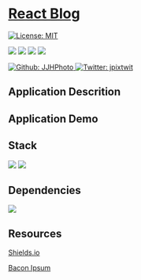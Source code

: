 # [React Blog](...)

[![License: MIT](https://img.shields.io/badge/License-MIT-yellow.svg)](https://opensource.org/licenses/MIT)

<p>
    <img src="https://img.shields.io/github/repo-size/JJHPhoto/react-blog" />
    <img src="https://img.shields.io/github/languages/top/JJHPhoto/react-blog"  />
    <img src="https://img.shields.io/github/issues/JJHPhoto/react-blog" />
    <img src="https://img.shields.io/github/last-commit/JJHPhoto/react-blog" >
</p>
<p>
    <a href="https://github.com/JJHPhoto">
        <img alt="Github: JJHPhoto" src="https://img.shields.io/github/followers/JJHPhoto ?style=social" target="_blank" />
    </a>
    <a href="https://twitter.com/jpixtwit">
        <img alt="Twitter: jpixtwit" src="https://img.shields.io/twitter/follow/jpixtwit.svg?style=social" target="_blank" />
    </a>
</p>

## Application Descrition

## Application Demo

## Stack

  <img src="https://img.shields.io/badge/-React-informational" />
 <img src="https://img.shields.io/badge/-node.js-green" />

## Dependencies

<img src="https://img.shields.io/badge/-React Router-green" />

## Resources

[Shields.io](https://shields.io/)

[Bacon Ipsum](https://baconipsum.com/)

